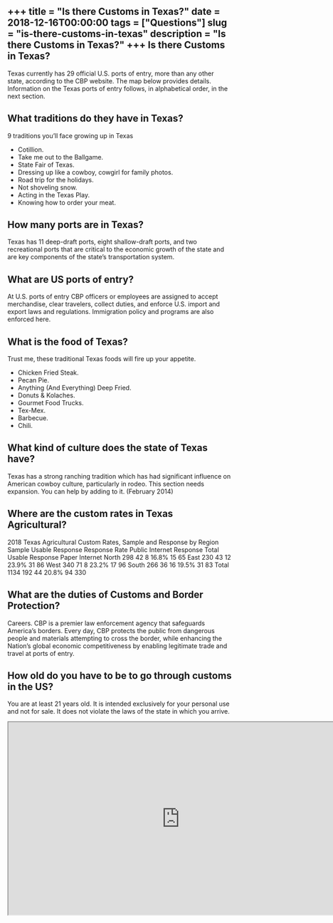 +++
title = "Is there Customs in Texas?"
date = 2018-12-16T00:00:00
tags = ["Questions"]
slug = "is-there-customs-in-texas"
description = "Is there Customs in Texas?"
+++
Is there Customs in Texas?
--------------------------

Texas currently has 29 official U.S. ports of entry, more than any other state, according to the CBP website. The map below provides details. Information on the Texas ports of entry follows, in alphabetical order, in the next section.

What traditions do they have in Texas?
--------------------------------------

9 traditions you’ll face growing up in Texas

- Cotillion.
- Take me out to the Ballgame.
- State Fair of Texas.
- Dressing up like a cowboy, cowgirl for family photos.
- Road trip for the holidays.
- Not shoveling snow.
- Acting in the Texas Play.
- Knowing how to order your meat.

How many ports are in Texas?
----------------------------

Texas has 11 deep-draft ports, eight shallow-draft ports, and two recreational ports that are critical to the economic growth of the state and are key components of the state’s transportation system.

What are US ports of entry?
---------------------------

At U.S. ports of entry CBP officers or employees are assigned to accept merchandise, clear travelers, collect duties, and enforce U.S. import and export laws and regulations. Immigration policy and programs are also enforced here.

What is the food of Texas?
--------------------------

Trust me, these traditional Texas foods will fire up your appetite.

- Chicken Fried Steak.
- Pecan Pie.
- Anything (And Everything) Deep Fried.
- Donuts &amp; Kolaches.
- Gourmet Food Trucks.
- Tex-Mex.
- Barbecue.
- Chili.

What kind of culture does the state of Texas have?
--------------------------------------------------

Texas has a strong ranching tradition which has had significant influence on American cowboy culture, particularly in rodeo. This section needs expansion. You can help by adding to it. (February 2014)

Where are the custom rates in Texas Agricultural?
-------------------------------------------------

2018 Texas Agricultural Custom Rates, Sample and Response by Region Sample Usable Response Response Rate Public Internet Response Total Usable Response Paper Internet North 298 42 8 16.8% 15 65 East 230 43 12 23.9% 31 86 West 340 71 8 23.2% 17 96 South 266 36 16 19.5% 31 83 Total 1134 192 44 20.8% 94 330

What are the duties of Customs and Border Protection?
-----------------------------------------------------

Careers. CBP is a premier law enforcement agency that safeguards America’s borders. Every day, CBP protects the public from dangerous people and materials attempting to cross the border, while enhancing the Nation’s global economic competitiveness by enabling legitimate trade and travel at ports of entry.

How old do you have to be to go through customs in the US?
----------------------------------------------------------

You are at least 21 years old. It is intended exclusively for your personal use and not for sale. It does not violate the laws of the state in which you arrive.

<iframe allow="accelerometer; autoplay; clipboard-write; encrypted-media; gyroscope; picture-in-picture" allowfullscreen="" class="__youtube_prefs__  epyt-is-override  no-lazyload" data-no-lazy="1" data-origheight="433" data-origwidth="770" data-skipgform_ajax_framebjll="" height="433" id="_ytid_20748" loading="lazy" src="https://www.youtube.com/embed/57xMHE1EMGs?enablejsapi=1&autoplay=0&cc_load_policy=0&cc_lang_pref=&iv_load_policy=1&loop=0&modestbranding=0&rel=1&fs=1&playsinline=0&autohide=2&theme=dark&color=red&controls=1&" title="YouTube player" width="770"></iframe>
